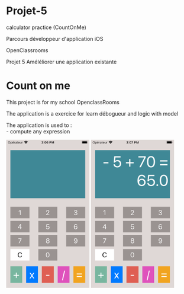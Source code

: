 # Projet-5
calculator practice (CountOnMe)<p></p>
Parcours développeur d'application iOS<p></p>
OpenClassrooms<p></p>
Projet 5 Améléliorer une application existante 

# Count on me 
This project is for my school OpenclassRooms
<p></p>
The application is a exercice for learn débogueur and logic with model   
<p></p>
The application is used to : <br />
- compute any expression
<p> </p>

<img src="Project5ScreenShoot/BaseScreen.png" widht="200" height="400" >
<img src="Project5ScreenShoot/CalculScreen.png" widht="200" height="400" >
